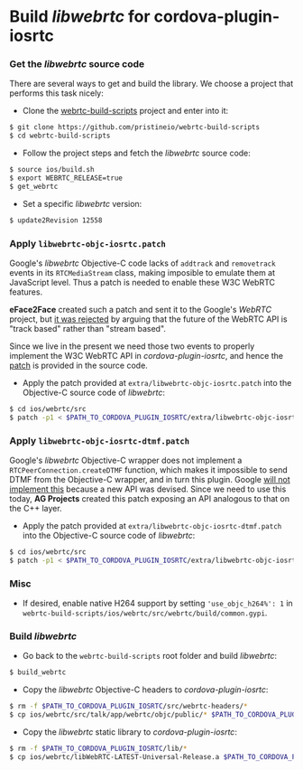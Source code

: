 # Build *libwebrtc* for cordova-plugin-iosrtc


### Get the *libwebrtc* source code

There are several ways to get and build the library. We choose a project that performs this task nicely:

* Clone the [webrtc-build-scripts](https://github.com/pristineio/webrtc-build-scripts) project and enter into it:
```bash
$ git clone https://github.com/pristineio/webrtc-build-scripts
$ cd webrtc-build-scripts
```

* Follow the project steps and fetch the *libwebrtc* source code:
```bash
$ source ios/build.sh
$ export WEBRTC_RELEASE=true
$ get_webrtc
```

* Set a specific *libwebrtc* version:
```bash
$ update2Revision 12558
```


### Apply `libwebrtc-objc-iosrtc.patch`

Google's *libwebrtc* Objective-C code lacks of `addtrack` and `removetrack` events in its `RTCMediaStream` class, making imposible to emulate them at JavaScript level. Thus a patch is needed to enable these W3C WebRTC features.

**eFace2Face** created such a patch and sent it to the Google's *WebRTC* project, but [it was rejected](https://webrtc-codereview.appspot.com/50109004/) by arguing that the future of the WebRTC API is "track based" rather than "stream based".

Since we live in the present we need those two events to properly implement the W3C WebRTC API in *cordova-plugin-iosrtc*, and hence the [patch](../extra/libwebrtc-objc-iosrtc.patch) is provided in the source code.

* Apply the patch provided at `extra/libwebrtc-objc-iosrtc.patch` into the Objective-C source code of *libwebrtc*:
```bash
$ cd ios/webrtc/src
$ patch -p1 < $PATH_TO_CORDOVA_PLUGIN_IOSRTC/extra/libwebrtc-objc-iosrtc.patch
```


### Apply `libwebrtc-objc-iosrtc-dtmf.patch`

Google's *libwebrtc* Objective-C wrapper does not implement a `RTCPeerConnection.createDTMF` function, which makes it impossible to send DTMF from the Objective-C wrapper, and in turn this plugin. Google [will not implement this](https://bugs.chromium.org/p/webrtc/issues/detail?id=4180)
because a new API was devised. Since we need to use this today, **AG Projects** created this patch exposing an API analogous to that on the C++ layer.

* Apply the patch provided at `extra/libwebrtc-objc-iosrtc-dtmf.patch` into the Objective-C source code of *libwebrtc*:
```bash
$ cd ios/webrtc/src
$ patch -p1 < $PATH_TO_CORDOVA_PLUGIN_IOSRTC/extra/libwebrtc-objc-iosrtc-dtmf.patch
```


### Misc

* If desired, enable native H264 support by setting `'use_objc_h264%': 1` in `webrtc-build-scripts/ios/webrtc/src/webrtc/build/common.gypi`.


### Build *libwebrtc*

* Go back to the `webrtc-build-scripts` root folder and build *libwebrtc*:
```bash
$ build_webrtc
```

* Copy the *libwebrtc* Objective-C headers to *cordova-plugin-iosrtc*:
```bash
$ rm -f $PATH_TO_CORDOVA_PLUGIN_IOSRTC/src/webrtc-headers/*
$ cp ios/webrtc/src/talk/app/webrtc/objc/public/* $PATH_TO_CORDOVA_PLUGIN_IOSRTC/src/webrtc-headers/
```

* Copy the *libwebrtc* static library to *cordova-plugin-iosrtc*:
```bash
$ rm -f $PATH_TO_CORDOVA_PLUGIN_IOSRTC/lib/*
$ cp ios/webrtc/libWebRTC-LATEST-Universal-Release.a $PATH_TO_CORDOVA_PLUGIN_IOSRTC/lib/
```

